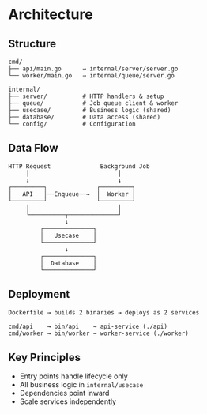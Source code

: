 # Architecture

## Structure

```
cmd/
├── api/main.go      → internal/server/server.go
└── worker/main.go   → internal/queue/server.go

internal/
├── server/          # HTTP handlers & setup
├── queue/           # Job queue client & worker
├── usecase/         # Business logic (shared)
├── database/        # Data access (shared)
└── config/          # Configuration
```

## Data Flow

```
HTTP Request              Background Job
     │                         │
     ↓                         ↓
┌─────────┐              ┌─────────┐
│   API   │──Enqueue──→  │  Worker │
└─────────┘              └─────────┘
     │                         │
     └──────────┬──────────────┘
                ↓
         ┌──────────────┐
         │   Usecase    │
         └──────────────┘
                ↓
         ┌──────────────┐
         │  Database    │
         └──────────────┘
```

## Deployment

```
Dockerfile → builds 2 binaries → deploys as 2 services

cmd/api    → bin/api    → api-service (./api)
cmd/worker → bin/worker → worker-service (./worker)
```

## Key Principles

- Entry points handle lifecycle only
- All business logic in `internal/usecase`
- Dependencies point inward
- Scale services independently
